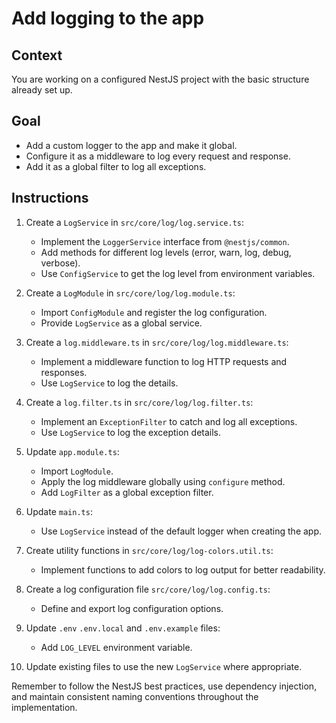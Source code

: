 # Add logging to the app

## Context

You are working on a configured NestJS project with the basic structure already set up.

## Goal

- Add a custom logger to the app and make it global.
- Configure it as a middleware to log every request and response.
- Add it as a global filter to log all exceptions.

## Instructions

1. Create a `LogService` in `src/core/log/log.service.ts`:

   - Implement the `LoggerService` interface from `@nestjs/common`.
   - Add methods for different log levels (error, warn, log, debug, verbose).
   - Use `ConfigService` to get the log level from environment variables.

2. Create a `LogModule` in `src/core/log/log.module.ts`:

   - Import `ConfigModule` and register the log configuration.
   - Provide `LogService` as a global service.

3. Create a `log.middleware.ts` in `src/core/log/log.middleware.ts`:

   - Implement a middleware function to log HTTP requests and responses.
   - Use `LogService` to log the details.

4. Create a `log.filter.ts` in `src/core/log/log.filter.ts`:

   - Implement an `ExceptionFilter` to catch and log all exceptions.
   - Use `LogService` to log the exception details.

5. Update `app.module.ts`:

   - Import `LogModule`.
   - Apply the log middleware globally using `configure` method.
   - Add `LogFilter` as a global exception filter.

6. Update `main.ts`:

   - Use `LogService` instead of the default logger when creating the app.

7. Create utility functions in `src/core/log/log-colors.util.ts`:

   - Implement functions to add colors to log output for better readability.

8. Create a log configuration file `src/core/log/log.config.ts`:

   - Define and export log configuration options.

9. Update `.env` `.env.local` and `.env.example` files:

   - Add `LOG_LEVEL` environment variable.

10. Update existing files to use the new `LogService` where appropriate.

Remember to follow the NestJS best practices, use dependency injection, and maintain consistent naming conventions throughout the implementation.
